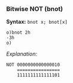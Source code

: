 ### Bitwise NOT (bnot)

**Syntax:** ``bnot x; bnot[x]``

```o
o)bnot 2h
-3h
o)
```

_Explanation:_

```o
NOT 0000000000000010
    ================
    1111111111111101
```
